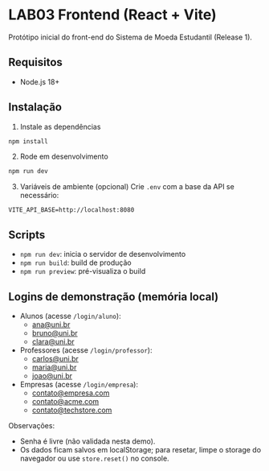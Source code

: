 # LAB03 Frontend (React + Vite)

Protótipo inicial do front-end do Sistema de Moeda Estudantil (Release 1).

## Requisitos
- Node.js 18+

## Instalação

1. Instale as dependências
```powershell
npm install
```

2. Rode em desenvolvimento
```powershell
npm run dev
```

3. Variáveis de ambiente (opcional)
Crie `.env` com a base da API se necessário:
```
VITE_API_BASE=http://localhost:8080
```

## Scripts
- `npm run dev`: inicia o servidor de desenvolvimento
- `npm run build`: build de produção
- `npm run preview`: pré-visualiza o build

## Logins de demonstração (memória local)
- Alunos (acesse `/login/aluno`):
	- ana@uni.br
	- bruno@uni.br
	- clara@uni.br
- Professores (acesse `/login/professor`):
	- carlos@uni.br
	- maria@uni.br
	- joao@uni.br
- Empresas (acesse `/login/empresa`):
	- contato@empresa.com
	- contato@acme.com
	- contato@techstore.com

Observações:
- Senha é livre (não validada nesta demo).
- Os dados ficam salvos em localStorage; para resetar, limpe o storage do navegador ou use `store.reset()` no console.

